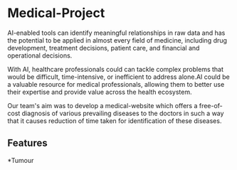 # Medical-Project
AI-enabled tools can identify meaningful relationships in raw data and has the potential to be applied in almost every field of medicine, including drug development, treatment decisions, patient care, and financial and operational decisions.

With AI, healthcare professionals could can tackle complex problems that would be difficult, time-intensive, or inefficient to address alone.AI could be a valuable resource for medical professionals, allowing them to better use their expertise and provide value across the health ecosystem.

Our team's aim was to develop a medical-website which offers a free-of-cost diagnosis  of various prevailing diseases to the doctors in such a way that it causes reduction of time taken for identification of these diseases. 

## Features
*Tumour 


